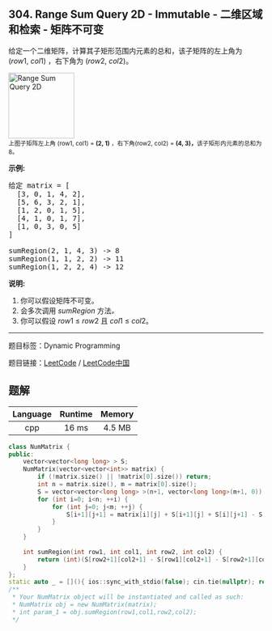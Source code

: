 ## 304. Range Sum Query 2D - Immutable - 二维区域和检索 - 矩阵不可变

<!--If you want to use the English description, use `question.content` instead-->

<p>给定一个二维矩阵，计算其子矩形范围内元素的总和，该子矩阵的左上角为 (<em>row</em>1,&nbsp;<em>col</em>1) ，右下角为 (<em>row</em>2,&nbsp;<em>col</em>2)。</p>

<p><img alt="Range Sum Query 2D" src="https://assets.leetcode-cn.com/aliyun-lc-upload/images/304.png" style="width: 130px;"><br>
<small>上图子矩阵左上角&nbsp;(row1, col1) = <strong>(2, 1)</strong>&nbsp;，右下角(row2, col2) = <strong>(4, 3)，</strong>该子矩形内元素的总和为 8。</small></p>

<p><strong>示例:</strong></p>

<pre>给定 matrix = [
  [3, 0, 1, 4, 2],
  [5, 6, 3, 2, 1],
  [1, 2, 0, 1, 5],
  [4, 1, 0, 1, 7],
  [1, 0, 3, 0, 5]
]

sumRegion(2, 1, 4, 3) -&gt; 8
sumRegion(1, 1, 2, 2) -&gt; 11
sumRegion(1, 2, 2, 4) -&gt; 12
</pre>

<p><strong>说明:</strong></p>

<ol>
	<li>你可以假设矩阵不可变。</li>
	<li>会多次调用&nbsp;<em>sumRegion&nbsp;</em>方法<em>。</em></li>
	<li>你可以假设&nbsp;<em>row</em>1 &le; <em>row</em>2 且&nbsp;<em>col</em>1 &le; <em>col</em>2。</li>
</ol>



-----

题目标签：Dynamic Programming

题目链接：[LeetCode](https://leetcode.com/problems/range-sum-query-2d-immutable/description/)  /  [LeetCode中国](https://leetcode-cn.com/problems/range-sum-query-2d-immutable/description/)

## 题解



| Language | Runtime | Memory |
|:---:|:---:|:---:|
| cpp  | 16  ms | 4.5 MB |

```cpp
class NumMatrix {
public:
    vector<vector<long long> > S;
    NumMatrix(vector<vector<int>> matrix) {
        if (!matrix.size() || !matrix[0].size()) return;
        int n = matrix.size(), m = matrix[0].size();
        S = vector<vector<long long> >(n+1, vector<long long>(m+1, 0));
        for (int i=0; i<n; ++i) {
            for (int j=0; j<m; ++j) {
                S[i+1][j+1] = matrix[i][j] + S[i+1][j] + S[i][j+1] - S[i][j];
            }
        }
    }
    
    int sumRegion(int row1, int col1, int row2, int col2) {
        return (int)(S[row2+1][col2+1] - S[row1][col2+1] - S[row2+1][col1] + S[row1][col1]);
    }
};
static auto _ = [](){ ios::sync_with_stdio(false); cin.tie(nullptr); return 0; }();
/**
 * Your NumMatrix object will be instantiated and called as such:
 * NumMatrix obj = new NumMatrix(matrix);
 * int param_1 = obj.sumRegion(row1,col1,row2,col2);
 */
```
